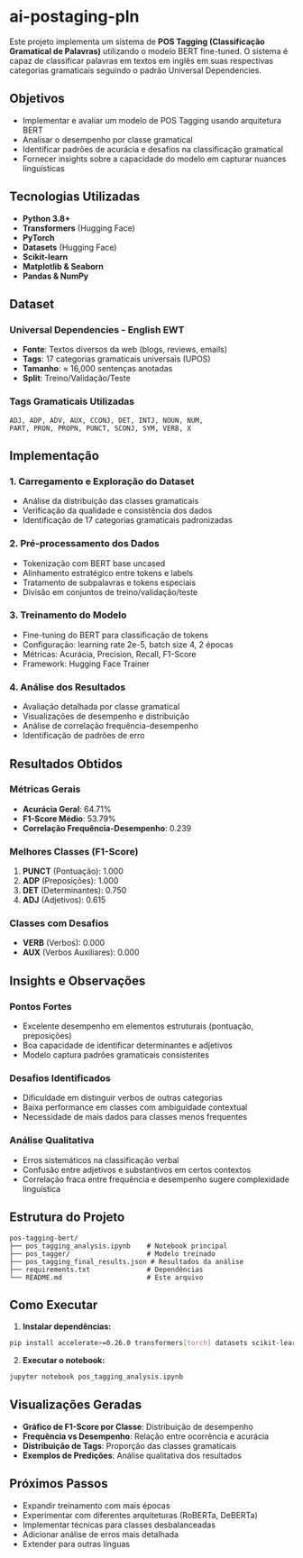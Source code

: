 # ai-postaging-pln

Este projeto implementa um sistema de **POS Tagging (Classificação Gramatical de Palavras)** utilizando o modelo BERT fine-tuned. O sistema é capaz de classificar palavras em textos em inglês em suas respectivas categorias gramaticais seguindo o padrão Universal Dependencies.

## Objetivos

- Implementar e avaliar um modelo de POS Tagging usando arquitetura BERT
- Analisar o desempenho por classe gramatical
- Identificar padrões de acurácia e desafios na classificação gramatical
- Fornecer insights sobre a capacidade do modelo em capturar nuances linguísticas

## Tecnologias Utilizadas

- **Python 3.8+**
- **Transformers** (Hugging Face)
- **PyTorch**
- **Datasets** (Hugging Face)
- **Scikit-learn**
- **Matplotlib & Seaborn**
- **Pandas & NumPy**

## Dataset

### Universal Dependencies - English EWT
- **Fonte**: Textos diversos da web (blogs, reviews, emails)
- **Tags**: 17 categorias gramaticais universais (UPOS)
- **Tamanho**: ≈ 16,000 sentenças anotadas
- **Split**: Treino/Validação/Teste

### Tags Gramaticais Utilizadas
```
ADJ, ADP, ADV, AUX, CCONJ, DET, INTJ, NOUN, NUM, 
PART, PRON, PROPN, PUNCT, SCONJ, SYM, VERB, X
```

## Implementação

### 1. Carregamento e Exploração do Dataset
- Análise da distribuição das classes gramaticais
- Verificação da qualidade e consistência dos dados
- Identificação de 17 categorias gramaticais padronizadas

### 2. Pré-processamento dos Dados
- Tokenização com BERT base uncased
- Alinhamento estratégico entre tokens e labels
- Tratamento de subpalavras e tokens especiais
- Divisão em conjuntos de treino/validação/teste

### 3. Treinamento do Modelo
- Fine-tuning do BERT para classificação de tokens
- Configuração: learning rate 2e-5, batch size 4, 2 épocas
- Métricas: Acurácia, Precision, Recall, F1-Score
- Framework: Hugging Face Trainer

### 4. Análise dos Resultados
- Avaliação detalhada por classe gramatical
- Visualizações de desempenho e distribuição
- Análise de correlação frequência-desempenho
- Identificação de padrões de erro

##  Resultados Obtidos

### Métricas Gerais
- **Acurácia Geral**: 64.71%
- **F1-Score Médio**: 53.79%
- **Correlação Frequência-Desempenho**: 0.239

### Melhores Classes (F1-Score)
1. **PUNCT** (Pontuação): 1.000
2. **ADP** (Preposições): 1.000
3. **DET** (Determinantes): 0.750
4. **ADJ** (Adjetivos): 0.615

### Classes com Desafios
- **VERB** (Verbos): 0.000
- **AUX** (Verbos Auxiliares): 0.000

## Insights e Observações

### Pontos Fortes
- Excelente desempenho em elementos estruturais (pontuação, preposições)
- Boa capacidade de identificar determinantes e adjetivos
- Modelo captura padrões gramaticais consistentes

### Desafios Identificados
- Dificuldade em distinguir verbos de outras categorias
- Baixa performance em classes com ambiguidade contextual
- Necessidade de mais dados para classes menos frequentes

### Análise Qualitativa
- Erros sistemáticos na classificação verbal
- Confusão entre adjetivos e substantivos em certos contextos
- Correlação fraca entre frequência e desempenho sugere complexidade linguística

##  Estrutura do Projeto

```
pos-tagging-bert/
├── pos_tagging_analysis.ipynb    # Notebook principal
├── pos_tagger/                   # Modelo treinado
├── pos_tagging_final_results.json # Resultados da análise
├── requirements.txt              # Dependências
└── README.md                     # Este arquivo
```

## Como Executar

1. **Instalar dependências:**
```bash
pip install accelerate>=0.26.0 transformers[torch] datasets scikit-learn matplotlib seaborn pandas numpy
```

2. **Executar o notebook:**
```bash
jupyter notebook pos_tagging_analysis.ipynb
```

## Visualizações Geradas

- **Gráfico de F1-Score por Classe**: Distribuição de desempenho
- **Frequência vs Desempenho**: Relação entre ocorrência e acurácia
- **Distribuição de Tags**: Proporção das classes gramaticais
- **Exemplos de Predições**: Análise qualitativa dos resultados

## Próximos Passos

- Expandir treinamento com mais épocas
- Experimentar com diferentes arquiteturas (RoBERTa, DeBERTa)
- Implementar técnicas para classes desbalanceadas
- Adicionar análise de erros mais detalhada
- Extender para outras línguas